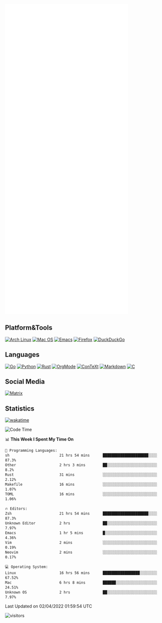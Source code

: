 ![Metrics](https://github.com/SteamedFish/SteamedFish/blob/master/github-metrics.svg)

## Platform&Tools

[![Arch Linux](https://img.shields.io/badge/ArchLinux-1793D1?logo=arch-linux&logoColor=fff&style=flat-square)](https://archlinux.org/)
[![Mac OS](https://img.shields.io/badge/MacOS-000000?style=flat-square&logo=macos&logoColor=F0F0F0)](https://www.apple.com/macos/)
[![Emacs](https://img.shields.io/badge/Emacs-%237F5AB6.svg?&style=flat-square&logo=gnu-emacs&logoColor=white)](https://www.gnu.org/software/emacs/)
[![Firefox](https://img.shields.io/badge/Firefox-FF7139?style=flat-square&logo=Firefox-Browser&logoColor=white)](https://firefox.com/)
[![DuckDuckGo](https://img.shields.io/badge/DuckDuckGo-DE5833?style=flat-square&logo=DuckDuckGo&logoColor=white)](https://duckduckgo.com/)

## Languages

[![Go](https://img.shields.io/badge/Golang-%2300ADD8.svg?style=flat-square&logo=go&logoColor=white)](https://golang.org/)
[![Python](https://img.shields.io/badge/Python-3670A0?style=flat-square&logo=python&logoColor=ffdd54)](https://www.python.org/)
[![Rust](https://img.shields.io/badge/Rust-%23000000.svg?style=flat-square&logo=rust&logoColor=white)](https://www.rust-lang.org/)
[![OrgMode](https://img.shields.io/badge/OrgMode-%23000000.svg?style=flat-square&logo=org&logoColor=white)](https://orgmode.org/)
[![ConTeXt](https://img.shields.io/badge/ConTeXt-%23008080.svg?style=flat-square&logo=latex&logoColor=white)](https://contextgarden.net/)
[![Markdown](https://img.shields.io/badge/MarkDown-%23000000.svg?style=flat-square&logo=markdown&logoColor=white)](https://daringfireball.net/projects/markdown/)
[![C](https://img.shields.io/badge/C-%2300599C.svg?style=flat-square&logo=c&logoColor=white)](https://www.iso.org/standard/74528.html)

## Social Media

[![Matrix](https://img.shields.io/badge/SteamedFish-2CA5E0?style=social&logo=matrix&logoColor=black)](https://matrix.to/#/@i:steamedfish.org)

## Statistics
[![wakatime](https://wakatime.com/badge/user/168280d6-fcf2-4b4f-ad3a-dc4612f35b38.svg)](https://wakatime.com/@168280d6-fcf2-4b4f-ad3a-dc4612f35b38)

<!--START_SECTION:waka-->
![Code Time](http://img.shields.io/badge/Code%20Time-1%2C722%20hrs%2017%20mins-blue)

📊 **This Week I Spent My Time On** 

```text
💬 Programming Languages: 
sh                       21 hrs 54 mins      █████████████████████░░░░   87.3% 
Other                    2 hrs 3 mins        ██░░░░░░░░░░░░░░░░░░░░░░░   8.2% 
Rust                     31 mins             ░░░░░░░░░░░░░░░░░░░░░░░░░   2.12% 
Makefile                 16 mins             ░░░░░░░░░░░░░░░░░░░░░░░░░   1.07% 
TOML                     16 mins             ░░░░░░░░░░░░░░░░░░░░░░░░░   1.06%

🔥 Editors: 
Zsh                      21 hrs 54 mins      █████████████████████░░░░   87.3% 
Unknown Editor           2 hrs               ██░░░░░░░░░░░░░░░░░░░░░░░   7.97% 
Emacs                    1 hr 5 mins         █░░░░░░░░░░░░░░░░░░░░░░░░   4.36% 
Vim                      2 mins              ░░░░░░░░░░░░░░░░░░░░░░░░░   0.19% 
Neovim                   2 mins              ░░░░░░░░░░░░░░░░░░░░░░░░░   0.17%

💻 Operating System: 
Linux                    16 hrs 56 mins      █████████████████░░░░░░░░   67.52% 
Mac                      6 hrs 8 mins        ██████░░░░░░░░░░░░░░░░░░░   24.51% 
Unknown OS               2 hrs               ██░░░░░░░░░░░░░░░░░░░░░░░   7.97%

```


 Last Updated on 02/04/2022 01:59:54 UTC
<!--END_SECTION:waka-->

![visitors](https://visitor-badge.laobi.icu/badge?page_id=SteamedFish.SteamedFish)
